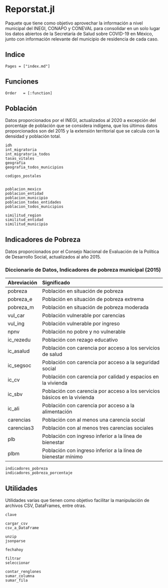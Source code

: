 # Reporstat.jl

Paquete que tiene como objetivo aprovechar la información a nivel municipal del INEGI, CONAPO y CONEVAL para consolidar en un solo lugar los datos abiertos de la Secretaría de Salud sobre COVID-19 en México, junto con información relevante del municipio de residencia de cada caso.

## Indice
```@contents
Pages = ["index.md"]
```

## Funciones
```@index
Order   = [:function]
```

## Población

Datos proporcionados por el INEGI, actualizados al 2020 a excepción del
porcentaje de población que se considera indígena, que los últimos datos 
proporcionados son del 2015 y la extensión territorial que se calcula con 
la densidad y población total.

```@docs
idh
int_migratoria
int_migratoria_todos
tasas_vitales
geografia
geografia_todos_municipios

codigos_postales


poblacion_mexico
poblacion_entidad
poblacion_municipio
poblacion_todas_entidades
poblacion_todos_municipios

similitud_region
similitud_entidad
similitud_municipio
```

## Indicadores de Pobreza 
Datos proporcionados por el Consejo Nacional de Evaluación de la Política de Desarrollo Social, actualizados al año 2015.

### Diccionario de Datos, Indicadores de pobreza municipal (2015)

|Abreviación| Significado            |
|     :---  |     :---               |
|pobreza    | Población en situación de pobreza|
|pobreza_e  | Población en situación de pobreza extrema|
|pobreza_m  | Población en situación de pobreza moderada|
|vul_car    | Población vulnerable por carencias|
|vul_ing    | Población vulnerable por ingreso|
|npnv       | Población no pobre y no vulnerable|
|ic_rezedu  | Población con rezago educativo|
|ic_asalud  | Población con carencia por acceso a los servicios de salud|
|ic_segsoc  | Población con carencia por acceso a la seguridad social|
|ic_cv      | Población con carencia por calidad y espacios en la vivienda|
|ic_sbv     | Población con carencia por acceso a los servicios básicos en la vivienda|
|ic_ali     | Población con carencia por acceso a la alimentación|
|carencias  | Población con al menos una carencia social|
|carencias3 | Población con al menos tres carencias sociales|
|plb        | Población con ingreso inferior a la línea de bienestar|
|plbm       | Población con ingreso inferior a la línea de bienestar mínimo|

```@docs
indicadores_pobreza
indicadores_pobreza_porcentaje
```

## Utilidades

Utilidades varias que tienen como objetivo facilitar la manipulación de
archivos CSV, DataFrames, entre otras.

```@docs
clave

cargar_csv
csv_a_DataFrame

unzip
jsonparse

fechahoy

filtrar
seleccionar

contar_renglones
sumar_columna
sumar_fila
```
